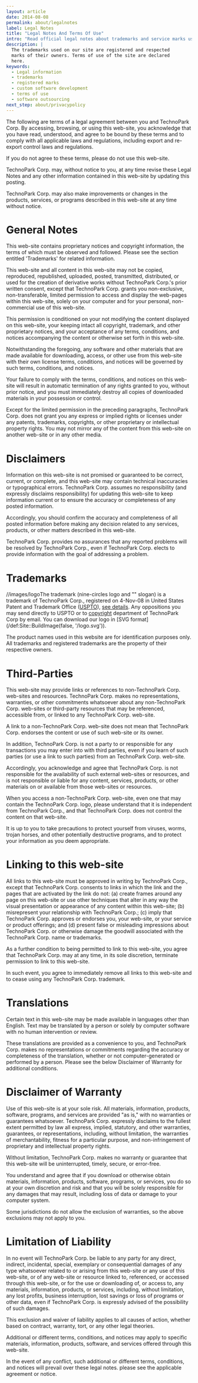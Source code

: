 ```yaml
---
layout: article
date: 2014-08-08
permalink: about/legalnotes
label: Legal Notes
title: "Legal Notes And Terms Of Use"
intro: "Read official legal notes about trademarks and service marks used online"
description: |
  The trademarks used on our site are registered and respected
  marks of their owners. Terms of use of the site are declared
  here.
keywords:
  - Legal information
  - trademarks
  - registered marks
  - custom software development
  - terms of use
  - software outsourcing
next_step: about/privacypolicy
---
```


The following are terms of a legal agreement between you and TechnoPark Corp. By accessing,
browsing, or using this web-site, you acknowledge that you have read, understood, and agree to be
bound by these terms and to comply with all applicable laws and regulations, including export and
re-export control laws and regulations.

If you do not agree to these terms, please do not use this web-site.

TechnoPark Corp. may, without notice to you, at any time revise these Legal Notes and any other
information contained in this web-site by updating this posting.

TechnoPark Corp. may also make improvements or changes in the products, services, or programs
described in this web-site at any time without notice.

<h1>General Notes</h1>

This web-site contains proprietary notices and copyright information, the terms of which must be
observed and followed. Please see the section entitled 'Trademarks' for related information.

This web-site and all content in this web-site may not be copied, reproduced, republished, uploaded,
posted, transmitted, distributed, or used for the creation of derivative works without TechnoPark
Corp.'s prior written consent, except that TechnoPark Corp. grants you non-exclusive,
non-transferable, limited permission to access and display the web-pages within this web-site,
solely on your computer and for your personal, non-commercial use of this web-site.

This permission is conditioned on your not modifying the content displayed on this web-site, your
keeping intact all copyright, trademark, and other proprietary notices, and your acceptance of any
terms, conditions, and notices accompanying the content or otherwise set forth in this web-site.

Notwithstanding the foregoing, any software and other materials that are made available for
downloading, access, or other use from this web-site with their own license terms, conditions, and
notices will be governed by such terms, conditions, and notices.

Your failure to comply with the terms, conditions, and notices on this web-site will result in
automatic termination of any rights granted to you, without prior notice, and you must immediately
destroy all copies of downloaded materials in your possession or control.

Except for the limited permission in the preceding paragraphs, TechnoPark Corp. does not grant you
any express or implied rights or licenses under any patents, trademarks, copyrights, or other
proprietary or intellectual property rights. You may not mirror any of the content from this
web-site on another web-site or in any other media.

<h1>Disclaimers</h1>

Information on this web-site is not promised or guaranteed to be correct, current, or complete, and
this web-site may contain technical inaccuracies or typographical errors. TechnoPark Corp. assumes
no responsibility (and expressly disclaims responsibility) for updating this web-site to keep
information current or to ensure the accuracy or completeness of any posted information.

Accordingly, you should confirm the accuracy and completeness of all posted information before
making any decision related to any services, products, or other matters described in this web-site.

TechnoPark Corp. provides no assurances that any reported problems will be resolved by TechnoPark
Corp., even if TechnoPark Corp. elects to provide information with the goal of addressing a problem.

<h1>Trademarks</h1>

<png style="float: left;">//images/logo</png>

The trademark (nine-circles logo and "" slogan) is a trademark of TechnoPark Corp., registered on
4-Nov-08 in United States Patent and Trademark Office ([USPTO](http://www.uspto.gov)), [see
details](http://tarr.uspto.gov/servlet/tarr?regser=serial&entry=77438094). Any oppositions you may
send directly to USPTO or to [copyright](mailto:pr@technoparkcorp.com) department of TechnoPark Corp
by email. You can download our logo in [SVG format](/def:Site::BuildImage(false, '/logo.svg')).

The product names used in this website are for identification purposes only. All trademarks and
registered trademarks are the property of their respective owners.

<h1>Third-Parties</h1>

This web-site may provide links or references to non-TechnoPark Corp. web-sites and resources.
TechnoPark Corp. makes no representations, warranties, or other commitments whatsoever about any
non-TechnoPark Corp. web-sites or third-party resources that may be referenced, accessible from, or
linked to any TechnoPark Corp. web-site.

A link to a non-TechnoPark Corp. web-site does not mean that TechnoPark Corp. endorses the content
or use of such web-site or its owner.

In addition, TechnoPark Corp. is not a party to or responsible for any transactions you may enter
into with third parties, even if you learn of such parties (or use a link to such parties) from an
TechnoPark Corp. web-site.

Accordingly, you acknowledge and agree that TechnoPark Corp. is not responsible for the availability
of such external web-sites or resources, and is not responsible or liable for any content, services,
products, or other materials on or available from those web-sites or resources.

When you access a non-TechnoPark Corp. web-site, even one that may contain the TechnoPark Corp.
logo, please understand that it is independent from TechnoPark Corp., and that TechnoPark Corp. does
not control the content on that web-site.

It is up to you to take precautions to protect yourself from viruses, worms, trojan horses, and
other potentially destructive programs, and to protect your information as you deem appropriate.

<h1>Linking to this web-site</h1>

All links to this web-site must be approved in writing by TechnoPark Corp., except that TechnoPark
Corp. consents to links in which the link and the pages that are activated by the link do not: (a)
create frames around any page on this web-site or use other techniques that alter in any way the
visual presentation or appearance of any content within this web-site; (b) misrepresent your
relationship with TechnoPark Corp.; (c) imply that TechnoPark Corp. approves or endorses you, your
web-site, or your service or product offerings; and (d) present false or misleading impressions
about TechnoPark Corp. or otherwise damage the goodwill associated with the TechnoPark Corp. name or trademarks.

As a further condition to being permitted to link to this web-site, you agree that TechnoPark Corp.
may at any time, in its sole discretion, terminate permission to link to this web-site.

In such event, you agree to immediately remove all links to this web-site and to cease using any
TechnoPark Corp. trademark.

<h1>Translations</h1>

Certain text in this web-site may be made available in languages other than English. Text may be
translated by a person or solely by computer software with no human intervention or review.

These translations are provided as a convenience to you, and TechnoPark Corp. makes no
representations or commitments regarding the accuracy or completeness of the translation, whether or
not computer-generated or performed by a person. Please see the below Disclaimer of Warranty for
additional conditions.

<h1>Disclaimer of Warranty</h1>

Use of this web-site is at your sole risk. All materials, information, products, software, programs,
and services are provided "as is," with no warranties or guarantees whatsoever. TechnoPark Corp.
expressly disclaims to the fullest extent permitted by law all express, implied, statutory, and
other warranties, guarantees, or representations, including, without limitation, the warranties of
merchantability, fitness for a particular purpose, and non-infringement of proprietary and
intellectual property rights.

Without limitation, TechnoPark Corp. makes no warranty or guarantee that this web-site will be
uninterrupted, timely, secure, or error-free.

You understand and agree that if you download or otherwise obtain materials, information, products,
software, programs, or services, you do so at your own discretion and risk and that you will be
solely responsible for any damages that may result, including loss of data or damage to your
computer system.

Some jurisdictions do not allow the exclusion of warranties, so the above exclusions may not apply
to you.

<h1>Limitation of Liability</h1>

In no event will TechnoPark Corp. be liable to any party for any direct, indirect, incidental,
special, exemplary or consequential damages of any type whatsoever related to or arising from this
web-site or any use of this web-site, or of any web-site or resource linked to, referenced, or
accessed through this web-site, or for the use or downloading of, or access to, any materials,
information, products, or services, including, without limitation, any lost profits, business
interruption, lost savings or loss of programs or other data, even if TechnoPark Corp. is expressly
advised of the possibility of such damages.

This exclusion and waiver of liability applies to all causes of action, whether based on contract,
warranty, tort, or any other legal theories.

Additional or different terms, conditions, and notices may apply to specific materials, information,
products, software, and services offered through this web-site.

In the event of any conflict, such additional or different terms, conditions, and notices will
prevail over these legal notes. please see the applicable agreement or notice.
